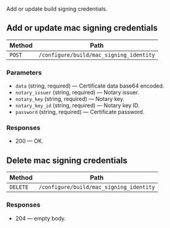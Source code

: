 Add or update build signing credentials.

## Add or update mac signing credentials


| Method | Path |
|--------|------|
| `POST` | `/configure/build/mac_signing_identity` |

### Parameters

* `data` (string, required) — Certificate data base64 encoded.
* `notary_issuer` (string, required) — Notary issuer.
* `notary_key` (string, required) — Notary key.
* `notary_key_id` (string, required) — Notary key ID.
* `password` (string, required) — Certificate password.

### Responses

* 200 — OK. 


## Delete mac signing credentials


| Method | Path |
|--------|------|
| `DELETE` | `/configure/build/mac_signing_identity` |


### Responses

* 204 — empty body.
